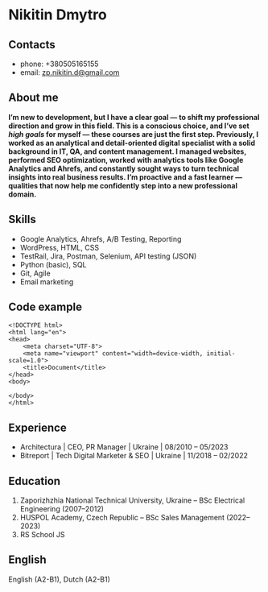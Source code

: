 # Nikitin Dmytro

## Contacts
- phone: +380505165155
- email: zp.nikitin.d@gmail.com

## About me
**I’m new to development, but I have a clear goal — to shift my professional direction and grow in this field. This is a conscious choice, and I’ve set  _high goals_ for myself — these courses are just the first step. Previously, I worked as an analytical and detail-oriented digital specialist with a solid background in IT, QA, and content management. I managed websites, performed SEO optimization, worked with analytics tools like Google Analytics and Ahrefs, and constantly sought ways to turn technical insights into real business results. I’m proactive and a fast learner — qualities that now help me confidently step into a new professional domain.**

## Skills
- Google Analytics, Ahrefs, A/B Testing, Reporting
- WordPress, HTML, CSS
- TestRail, Jira, Postman, Selenium, API testing (JSON)
- Python (basic), SQL
- Git, Agile
- Email marketing 

## Code example

```
<!DOCTYPE html>
<html lang="en">
<head>
    <meta charset="UTF-8">
    <meta name="viewport" content="width=device-width, initial-scale=1.0">
    <title>Document</title>
</head>
<body>   

</body>
</html>
```

## Experience
- Architectura | CEO, PR Manager | Ukraine | 08/2010 – 05/2023
- Bitreport | Tech Digital Marketer & SEO | Ukraine | 11/2018 – 02/2022 

## Education
1. Zaporizhzhia National Technical University, Ukraine – BSc Electrical Engineering (2007–2012)
2. HUSPOL Academy, Czech Republic – BSc Sales Management (2022–2023)
3. RS School JS

## English
English (A2-B1), Dutch (A2-B1)